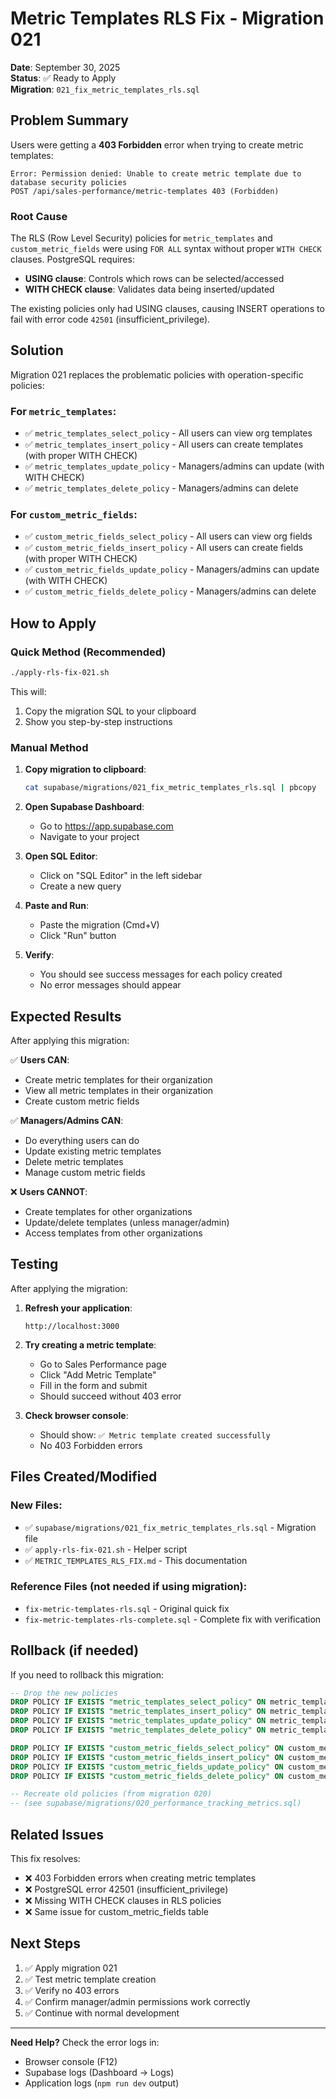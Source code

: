 # Metric Templates RLS Fix - Migration 021

**Date**: September 30, 2025  
**Status**: ✅ Ready to Apply  
**Migration**: `021_fix_metric_templates_rls.sql`

## Problem Summary

Users were getting a **403 Forbidden** error when trying to create metric templates:

```
Error: Permission denied: Unable to create metric template due to database security policies
POST /api/sales-performance/metric-templates 403 (Forbidden)
```

### Root Cause

The RLS (Row Level Security) policies for `metric_templates` and `custom_metric_fields` were using `FOR ALL` syntax without proper `WITH CHECK` clauses. PostgreSQL requires:

- **USING clause**: Controls which rows can be selected/accessed  
- **WITH CHECK clause**: Validates data being inserted/updated

The existing policies only had USING clauses, causing INSERT operations to fail with error code `42501` (insufficient_privilege).

## Solution

Migration 021 replaces the problematic policies with operation-specific policies:

### For `metric_templates`:
- ✅ `metric_templates_select_policy` - All users can view org templates
- ✅ `metric_templates_insert_policy` - All users can create templates (with proper WITH CHECK)
- ✅ `metric_templates_update_policy` - Managers/admins can update (with WITH CHECK)
- ✅ `metric_templates_delete_policy` - Managers/admins can delete

### For `custom_metric_fields`:
- ✅ `custom_metric_fields_select_policy` - All users can view org fields
- ✅ `custom_metric_fields_insert_policy` - All users can create fields (with proper WITH CHECK)
- ✅ `custom_metric_fields_update_policy` - Managers/admins can update (with WITH CHECK)
- ✅ `custom_metric_fields_delete_policy` - Managers/admins can delete

## How to Apply

### Quick Method (Recommended)

```bash
./apply-rls-fix-021.sh
```

This will:
1. Copy the migration SQL to your clipboard
2. Show you step-by-step instructions

### Manual Method

1. **Copy migration to clipboard**:
   ```bash
   cat supabase/migrations/021_fix_metric_templates_rls.sql | pbcopy
   ```

2. **Open Supabase Dashboard**:
   - Go to https://app.supabase.com
   - Navigate to your project

3. **Open SQL Editor**:
   - Click on "SQL Editor" in the left sidebar
   - Create a new query

4. **Paste and Run**:
   - Paste the migration (Cmd+V)
   - Click "Run" button

5. **Verify**:
   - You should see success messages for each policy created
   - No error messages should appear

## Expected Results

After applying this migration:

✅ **Users CAN**:
- Create metric templates for their organization
- View all metric templates in their organization
- Create custom metric fields

✅ **Managers/Admins CAN**:
- Do everything users can do
- Update existing metric templates
- Delete metric templates
- Manage custom metric fields

❌ **Users CANNOT**:
- Create templates for other organizations
- Update/delete templates (unless manager/admin)
- Access templates from other organizations

## Testing

After applying the migration:

1. **Refresh your application**: 
   ```
   http://localhost:3000
   ```

2. **Try creating a metric template**:
   - Go to Sales Performance page
   - Click "Add Metric Template"
   - Fill in the form and submit
   - Should succeed without 403 error

3. **Check browser console**:
   - Should show: `✅ Metric template created successfully`
   - No 403 Forbidden errors

## Files Created/Modified

### New Files:
- ✅ `supabase/migrations/021_fix_metric_templates_rls.sql` - Migration file
- ✅ `apply-rls-fix-021.sh` - Helper script
- ✅ `METRIC_TEMPLATES_RLS_FIX.md` - This documentation

### Reference Files (not needed if using migration):
- `fix-metric-templates-rls.sql` - Original quick fix
- `fix-metric-templates-rls-complete.sql` - Complete fix with verification

## Rollback (if needed)

If you need to rollback this migration:

```sql
-- Drop the new policies
DROP POLICY IF EXISTS "metric_templates_select_policy" ON metric_templates;
DROP POLICY IF EXISTS "metric_templates_insert_policy" ON metric_templates;
DROP POLICY IF EXISTS "metric_templates_update_policy" ON metric_templates;
DROP POLICY IF EXISTS "metric_templates_delete_policy" ON metric_templates;

DROP POLICY IF EXISTS "custom_metric_fields_select_policy" ON custom_metric_fields;
DROP POLICY IF EXISTS "custom_metric_fields_insert_policy" ON custom_metric_fields;
DROP POLICY IF EXISTS "custom_metric_fields_update_policy" ON custom_metric_fields;
DROP POLICY IF EXISTS "custom_metric_fields_delete_policy" ON custom_metric_fields;

-- Recreate old policies (from migration 020)
-- (see supabase/migrations/020_performance_tracking_metrics.sql)
```

## Related Issues

This fix resolves:
- ❌ 403 Forbidden errors when creating metric templates
- ❌ PostgreSQL error 42501 (insufficient_privilege)
- ❌ Missing WITH CHECK clauses in RLS policies
- ❌ Same issue for custom_metric_fields table

## Next Steps

1. ✅ Apply migration 021
2. ✅ Test metric template creation
3. ✅ Verify no 403 errors
4. ✅ Confirm manager/admin permissions work correctly
5. ✅ Continue with normal development

---

**Need Help?** Check the error logs in:
- Browser console (F12)
- Supabase logs (Dashboard → Logs)
- Application logs (`npm run dev` output)
